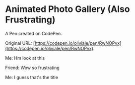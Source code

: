# Animated Photo Gallery (Also Frustrating)

A Pen created on CodePen.

Original URL: [https://codepen.io/oliviale/pen/RwNOPvx](https://codepen.io/oliviale/pen/RwNOPvx).

Me: Hm look at this

Friend: Wow so frustrating

Me: I guess that's the title
